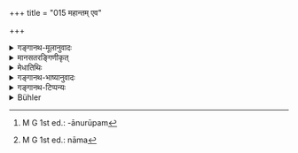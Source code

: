 +++
title = "015 महान्तम् एव"

+++

<details><summary>गङ्गानथ-मूलानुवादः</summary>

Also the all-pervading ‘mahat’ (the ‘great’ principle of intelligence); as also all those things that consist of the three constituent attributes, and in due course, also the five organs of sensation which apprehend objects.—(15)
</details>

<details><summary>मानसतरङ्गिणीकृत्</summary>

The great one was the only existing entity, bearing the three gunas, that enable the five organs, in their order, to perceive existence.
</details>

<details><summary>मेधातिथिः</summary>

**महान्** इति संज्ञया सांख्यानां तत्त्वं प्रसिद्धम् । **आत्मानम्** इति महता सामानाधिकरण्यम् । सर्वपिण्डसृष्टौ च महत्तयानुस्यूतम्[^४६] अत आत्मव्यवहारः । अहंकारात् पूर्वं पूर्वेण न्यायेन ससर्ज । **सर्वाणि त्रिगुणानि च** । यथानुक्रान्तं यथानुक्रम्यते तत् सर्वं त्रिगुण । सत्वरजस्तमांसि गुणाः । क्षेत्रज्ञाः केवलं निर्गुणाः । प्राकृतो भागः सर्वः सत्त्वरजस्तमोमयः । **पञ्चेन्द्रियाणि** तेषां निर्देश**विषयाणां** रूपरसादीनां यथास्वं **ग्रहीतॄणि** विज्ञानजनकानि । **पञ्च** "श्रोत्रं त्वग्" इत्यादिना वक्ष्यन्ते (म्ध् २.९०) विशेषनामानि[^४७] । **च**सब्देन विषयांश् च शब्दस्पर्शरूपरसगन्धान् पृथिव्यादीनि च ॥ १.१५ ॥


[^४७]:
     M G 1st ed.: nāma


[^४६]:
     M G 1st ed.: -ānurūpam
</details>

<details><summary>गङ्गानथ-भाष्यानुवादः</summary>

The creation of the Elemental Principles is now described. What forms the constituent factor of what, and in what manner, has been already explained by implication.

‘*From out of himself*’—*i.e*., from out of Primordial Matter, which forms his body, ‘*he brought forth Mind*.’ The creation of the Elemental Principles is set forth here in the reverse order; the meaning thus is that ‘*before the mind he brought up the Principle of Egoism, whose function consists in self-consciousness*’; the consciousness of self, appearing in the form of the notion of ‘I,’ is a function of the Principle of Egoism; it is called *all-powerful* in the sense that it is capable of accomplishing its work.—(14)



> **Sanskrit text, Unicode transliteration and English translation by > Ganganath Jha:** >
> महान्तमेव चात्मानं सर्वाणि त्रिगुणानि च ।  
> विषयाणां ग्रहीतॄणि शनैः पञ्चैन्द्रियाणि च ॥ १५ ॥ >
> *mahāntameva cātmānaṃ sarvāṇi triguṇāni ca* \| *  
> viṣayāṇāṃ grahītṝṇi śanaiḥ pañcaindriyāṇi ca* \|\| 15 \|\| >
> Also the all-pervading ‘mahat’ (the ‘great’ principle of > intelligence); as also all those things that consist of the three > constituent attributes, and in due course, also the five organs of > sensation which apprehend objects.—(15)
</details>

<details><summary>गङ्गानथ-टिप्पन्यः</summary>

**(verse xiv-xv)**

The confusion regarding the account of the process of creation contained in Manu is best exemplified by these two verses. The names of the various evolutes have been so promiscuously used, that the commentators have been led to have recourse to various forced interpretations, with a view to bring the statement herein contained into line with their own philosophical predilections. Medhātithi, Kullūka, Govinda and Rāghavānanda take it as describing the three principles of the Sāṅkhya—Mahat, Ahaṅkāra and Manas; but finding that the production of Ahaṅkāra from Manas, or of Mahat (which is what they understand by the term ‘*mahāntam ātmānam*’) is not in conformity with the Sāṅkhya doctrine,—they assert that the three evolutes have been mentioned here ‘in the inverted order’. Even, so, how they can get over the statement that ‘Ahaṅkāra’ was produced ‘from Manas’ (‘manasaḥ’) it is not easy to see. Similarly, the ‘ātman’ from which Manas is described as being produced, Medhātithi explains as the Sāṅkhya ‘Pradhāna’, and Kullūka as the Vedantic¹ Supreme Soul’.

Buhler remarks that according to Medhātithi by the particle ‘*ca*’ ‘the subtile elements alone are to he understood.’

This does not represent Medhātithi correctly; his words being—‘*caśabdena viṣayāṃśca śabdasparśarūparasagandhān pṛthivyādīni ca*’.

In order to escape from the above difficulties, Nandana has recourse to another method of interpretation,—no less forced than the former. He takes ‘*manas*’ as standing for Mahat, and ‘*mahāntam ātmānam*’ as the Manas.

Not satisfied with all this, Nandana remarks that the two verses are not meant to provide an accurate account of the precise order of creation; all that is meant to be shown is that all things were produced out of parts of the body of the Creator himself.
</details>

<details><summary>Bühler</summary>

015	Moreover, the great one, the soul, and all (products) affected by the three qualities, and, in their order, the five organs which perceive the objects of sensation.
</details>

